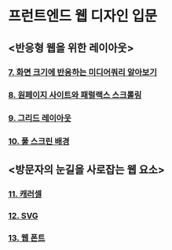 # 프런트엔드 웹 디자인 입문

## <반응형 웹을 위한 레이아웃>

### [7. 화면 크기에 반응하는 미디어쿼리 알아보기](https://github.com/CaesiumY/frontend-web-design-forBeginners/tree/master/07)

### [8. 원페이지 사이트와 패럴랙스 스크롤링](https://github.com/CaesiumY/frontend-web-design-forBeginners/tree/master/08)

### [9. 그리드 레이아웃](https://github.com/CaesiumY/frontend-web-design-forBeginners/tree/master/09)

### [10. 풀 스크린 배경](https://github.com/CaesiumY/frontend-web-design-forBeginners/tree/master/10)


## <방문자의 눈길을 사로잡는 웹 요소>

### [11. 캐러셀](https://github.com/CaesiumY/frontend-web-design-forBeginners/tree/master/11)

### [12. SVG](https://github.com/CaesiumY/frontend-web-design-forBeginners/tree/master/12)

### [13. 웹 폰트](https://github.com/CaesiumY/frontend-web-design-forBeginners/tree/master/13)
